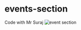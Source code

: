 # events-section
Code with Mr Suraj
![event section](https://github.com/user-attachments/assets/90f66b8a-be82-4975-bbd2-ff74955b5d94)
